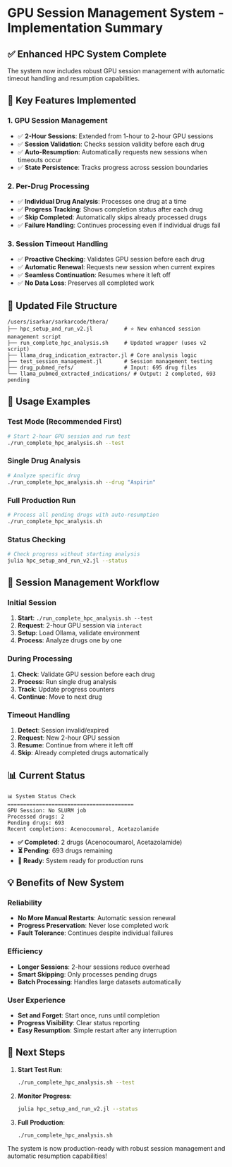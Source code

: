 # GPU Session Management System - Implementation Summary

## ✅ **Enhanced HPC System Complete**

The system now includes robust GPU session management with automatic timeout handling and resumption capabilities.

## 🎯 **Key Features Implemented**

### 1. **GPU Session Management**
- ✅ **2-Hour Sessions**: Extended from 1-hour to 2-hour GPU sessions
- ✅ **Session Validation**: Checks session validity before each drug
- ✅ **Auto-Resumption**: Automatically requests new sessions when timeouts occur
- ✅ **State Persistence**: Tracks progress across session boundaries

### 2. **Per-Drug Processing**
- ✅ **Individual Drug Analysis**: Processes one drug at a time
- ✅ **Progress Tracking**: Shows completion status after each drug
- ✅ **Skip Completed**: Automatically skips already processed drugs
- ✅ **Failure Handling**: Continues processing even if individual drugs fail

### 3. **Session Timeout Handling**
- ✅ **Proactive Checking**: Validates GPU session before each drug
- ✅ **Automatic Renewal**: Requests new session when current expires
- ✅ **Seamless Continuation**: Resumes where it left off
- ✅ **No Data Loss**: Preserves all completed work

## 📁 **Updated File Structure**

```
/users/isarkar/sarkarcode/thera/
├── hpc_setup_and_run_v2.jl          # ⭐ New enhanced session management script
├── run_complete_hpc_analysis.sh     # Updated wrapper (uses v2 script)
├── llama_drug_indication_extractor.jl # Core analysis logic
├── test_session_management.jl       # Session management testing
├── drug_pubmed_refs/                # Input: 695 drug files
└── llama_pubmed_extracted_indications/ # Output: 2 completed, 693 pending
```

## 🚀 **Usage Examples**

### **Test Mode (Recommended First)**
```bash
# Start 2-hour GPU session and run test
./run_complete_hpc_analysis.sh --test
```

### **Single Drug Analysis**
```bash
# Analyze specific drug
./run_complete_hpc_analysis.sh --drug "Aspirin"
```

### **Full Production Run**
```bash
# Process all pending drugs with auto-resumption
./run_complete_hpc_analysis.sh
```

### **Status Checking**
```bash
# Check progress without starting analysis
julia hpc_setup_and_run_v2.jl --status
```

## 🔧 **Session Management Workflow**

### **Initial Session**
1. **Start**: `./run_complete_hpc_analysis.sh --test`
2. **Request**: 2-hour GPU session via `interact`
3. **Setup**: Load Ollama, validate environment
4. **Process**: Analyze drugs one by one

### **During Processing**
1. **Check**: Validate GPU session before each drug
2. **Process**: Run single drug analysis
3. **Track**: Update progress counters
4. **Continue**: Move to next drug

### **Timeout Handling**
1. **Detect**: Session invalid/expired
2. **Request**: New 2-hour GPU session
3. **Resume**: Continue from where it left off
4. **Skip**: Already completed drugs automatically

## 📊 **Current Status**

```
📊 System Status Check
========================================
GPU Session: No SLURM job
Processed drugs: 2
Pending drugs: 693
Recent completions: Acenocoumarol, Acetazolamide
```

- **✅ Completed**: 2 drugs (Acenocoumarol, Acetazolamide)
- **⏳ Pending**: 693 drugs remaining
- **🎯 Ready**: System ready for production runs

## 💡 **Benefits of New System**

### **Reliability**
- **No More Manual Restarts**: Automatic session renewal
- **Progress Preservation**: Never lose completed work
- **Fault Tolerance**: Continues despite individual failures

### **Efficiency**
- **Longer Sessions**: 2-hour sessions reduce overhead
- **Smart Skipping**: Only processes pending drugs
- **Batch Processing**: Handles large datasets automatically

### **User Experience**
- **Set and Forget**: Start once, runs until completion
- **Progress Visibility**: Clear status reporting
- **Easy Resumption**: Simple restart after any interruption

## 🎯 **Next Steps**

1. **Start Test Run**:
   ```bash
   ./run_complete_hpc_analysis.sh --test
   ```

2. **Monitor Progress**:
   ```bash
   julia hpc_setup_and_run_v2.jl --status
   ```

3. **Full Production**:
   ```bash
   ./run_complete_hpc_analysis.sh
   ```

The system is now production-ready with robust session management and automatic resumption capabilities!
